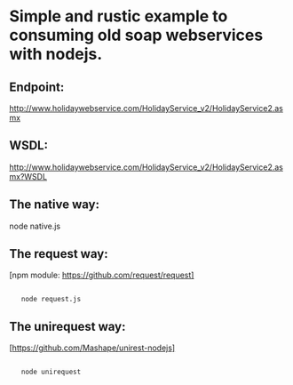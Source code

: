 # Simple and rustic example to consuming old soap webservices with nodejs.

## Endpoint:

http://www.holidaywebservice.com/HolidayService_v2/HolidayService2.asmx

## WSDL:

http://www.holidaywebservice.com/HolidayService_v2/HolidayService2.asmx?WSDL

## The native way:

node native.js

## The request way:

[npm module: https://github.com/request/request]

```npm install request

   node request.js
```

## The unirequest way:

[https://github.com/Mashape/unirest-nodejs]

```npm install unirequest
   
   node unirequest
```
